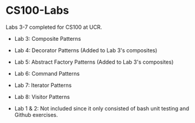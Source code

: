 # CS100-Labs

Labs 3-7 completed for CS100 at UCR.

* Lab 3: Composite Patterns
* Lab 4: Decorator Patterns (Added to Lab 3's composites)
* Lab 5: Abstract Factory Patterns (Added to Lab 3's composites)
* Lab 6: Command Patterns
* Lab 7: Iterator Patterns
* Lab 8: Visitor Patterns

* Lab 1 & 2: Not included since it only consisted of bash unit testing and Github exercises.

